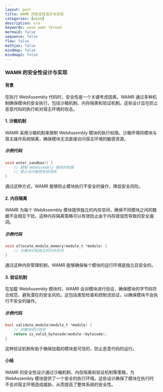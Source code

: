 ```yaml
---
layout: post
title: WAMR 的安全性设计与实现
categories: [wasm]
description: n/a
keywords: wasm wamr thread
mermaid: false
sequence: false
flow: false
mathjax: false
mindmap: false
mindmap2: false
---
```


### WAMR 的安全性设计与实现

#### 背景
在执行 WebAssembly 代码时，安全性是一个关键考虑因素。WAMR 通过多种机制确保模块的安全执行，包括沙箱机制、内存隔离和验证机制。这些设计旨在防止恶意代码的执行和对宿主环境的攻击。

#### 1. 沙箱机制

WAMR 采用沙箱机制来限制 WebAssembly 模块的执行权限。沙箱环境将模块与宿主操作系统隔离，确保模块无法直接访问宿主环境的敏感资源。

##### 示例代码

```c
void enter_sandbox() {
    // 限制 WebAssembly 模块的权限
    // 禁止访问敏感系统调用
}
```

通过这种方式，WAMR 能够防止模块执行不安全的操作，降低安全风险。

#### 2. 内存隔离

WAMR 为每个 WebAssembly 模块提供独立的内存空间，确保不同模块之间的数据不会相互干扰。这种内存隔离策略可以有效防止由于内存错误而导致的安全漏洞。

##### 示例代码

```c
void allocate_module_memory(module_t *module) {
    // 为模块分配独立的内存空间
}
```

通过这种内存管理机制，WAMR 能够确保每个模块的运行环境是独立且安全的。

#### 3. 验证机制

在加载 WebAssembly 模块时，WAMR 会对模块进行验证，确保模块的字节码符合规范，避免潜在的安全风险。这包括类型检查和控制流验证，以确保模块不会执行不安全的操作。

##### 示例代码

```c
bool validate_module(module_t *module) {
    // 对模块进行验证
    return is_valid_bytecode(module->bytecode);
}
```

这种验证机制有助于确保加载的模块是可信的，防止恶意代码的运行。

#### 小结

WAMR 的安全性设计通过沙箱机制、内存隔离和验证机制等策略，为 WebAssembly 模块提供了一个安全的执行环境。这些设计确保了模块在执行时不会对宿主环境造成威胁，从而提高了整体系统的安全性。